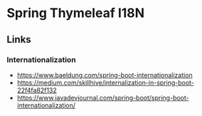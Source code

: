 
# Spring Thymeleaf I18N

## Links

### Internationalization
* https://www.baeldung.com/spring-boot-internationalization
* https://medium.com/skillhive/internalization-in-spring-boot-22f4fa82f132
* https://www.javadevjournal.com/spring-boot/spring-boot-internationalization/

